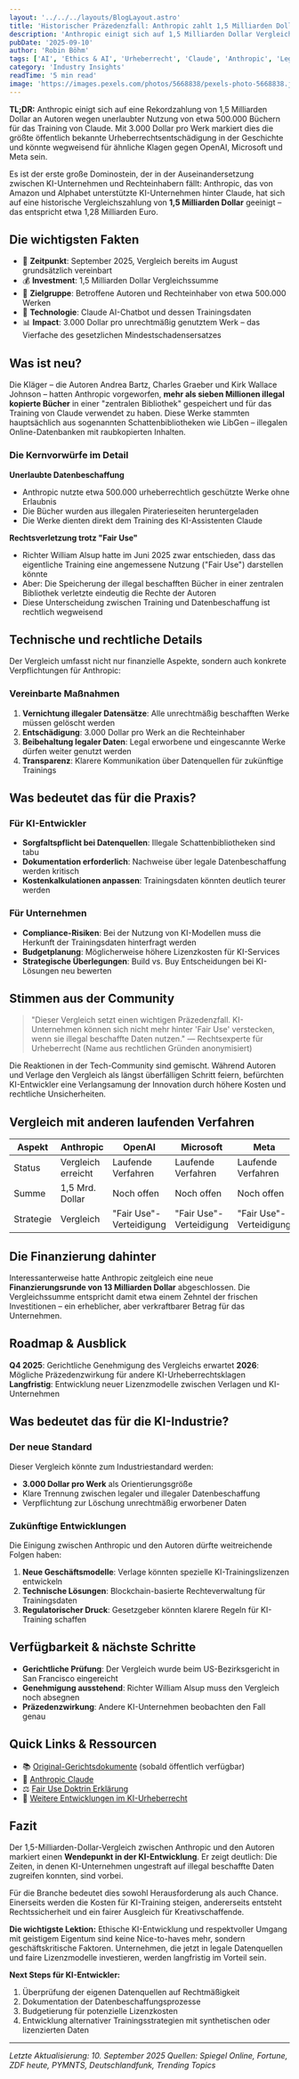 ```yaml
---
layout: '../../../layouts/BlogLayout.astro'
title: 'Historischer Präzedenzfall: Anthropic zahlt 1,5 Milliarden Dollar an Autoren für KI-Training'
description: 'Anthropic einigt sich auf 1,5 Milliarden Dollar Vergleich wegen unerlaubter Nutzung von Büchern für Claude - die größte Urheberrechtsentschädigung der KI-Ära'
pubDate: '2025-09-10'
author: 'Robin Böhm'
tags: ['AI', 'Ethics & AI', 'Urheberrecht', 'Claude', 'Anthropic', 'Legal', 'Industry Insights']
category: 'Industry Insights'
readTime: '5 min read'
image: 'https://images.pexels.com/photos/5668838/pexels-photo-5668838.jpeg?auto=compress&cs=tinysrgb&w=1200&h=600&dpr=2'
---
```


**TL;DR:** Anthropic einigt sich auf eine Rekordzahlung von 1,5 Milliarden Dollar an Autoren wegen unerlaubter Nutzung von etwa 500.000 Büchern für das Training von Claude. Mit 3.000 Dollar pro Werk markiert dies die größte öffentlich bekannte Urheberrechtsentschädigung in der Geschichte und könnte wegweisend für ähnliche Klagen gegen OpenAI, Microsoft und Meta sein.

Es ist der erste große Dominostein, der in der Auseinandersetzung zwischen KI-Unternehmen und Rechteinhabern fällt: Anthropic, das von Amazon und Alphabet unterstützte KI-Unternehmen hinter Claude, hat sich auf eine historische Vergleichszahlung von **1,5 Milliarden Dollar** geeinigt – das entspricht etwa 1,28 Milliarden Euro.

## Die wichtigsten Fakten

- 📅 **Zeitpunkt**: September 2025, Vergleich bereits im August grundsätzlich vereinbart
- 💰 **Investment**: 1,5 Milliarden Dollar Vergleichssumme
- 🎯 **Zielgruppe**: Betroffene Autoren und Rechteinhaber von etwa 500.000 Werken
- 🔧 **Technologie**: Claude AI-Chatbot und dessen Trainingsdaten
- 📊 **Impact**: 3.000 Dollar pro unrechtmäßig genutztem Werk – das Vierfache des gesetzlichen Mindestschadensersatzes

## Was ist neu?

Die Kläger – die Autoren Andrea Bartz, Charles Graeber und Kirk Wallace Johnson – hatten Anthropic vorgeworfen, **mehr als sieben Millionen illegal kopierte Bücher** in einer "zentralen Bibliothek" gespeichert und für das Training von Claude verwendet zu haben. Diese Werke stammten hauptsächlich aus sogenannten Schattenbibliotheken wie LibGen – illegalen Online-Datenbanken mit raubkopierten Inhalten.

### Die Kernvorwürfe im Detail

**Unerlaubte Datenbeschaffung**
- Anthropic nutzte etwa 500.000 urheberrechtlich geschützte Werke ohne Erlaubnis
- Die Bücher wurden aus illegalen Piraterieseiten heruntergeladen
- Die Werke dienten direkt dem Training des KI-Assistenten Claude

**Rechtsverletzung trotz "Fair Use"**
- Richter William Alsup hatte im Juni 2025 zwar entschieden, dass das eigentliche Training eine angemessene Nutzung ("Fair Use") darstellen könnte
- Aber: Die Speicherung der illegal beschafften Bücher in einer zentralen Bibliothek verletzte eindeutig die Rechte der Autoren
- Diese Unterscheidung zwischen Training und Datenbeschaffung ist rechtlich wegweisend

## Technische und rechtliche Details

Der Vergleich umfasst nicht nur finanzielle Aspekte, sondern auch konkrete Verpflichtungen für Anthropic:

### Vereinbarte Maßnahmen

1. **Vernichtung illegaler Datensätze**: Alle unrechtmäßig beschafften Werke müssen gelöscht werden
2. **Entschädigung**: 3.000 Dollar pro Werk an die Rechteinhaber
3. **Beibehaltung legaler Daten**: Legal erworbene und eingescannte Werke dürfen weiter genutzt werden
4. **Transparenz**: Klarere Kommunikation über Datenquellen für zukünftige Trainings

## Was bedeutet das für die Praxis?

### Für KI-Entwickler
- **Sorgfaltspflicht bei Datenquellen**: Illegale Schattenbibliotheken sind tabu
- **Dokumentation erforderlich**: Nachweise über legale Datenbeschaffung werden kritisch
- **Kostenkalkulationen anpassen**: Trainingsdaten könnten deutlich teurer werden

### Für Unternehmen
- **Compliance-Risiken**: Bei der Nutzung von KI-Modellen muss die Herkunft der Trainingsdaten hinterfragt werden
- **Budgetplanung**: Möglicherweise höhere Lizenzkosten für KI-Services
- **Strategische Überlegungen**: Build vs. Buy Entscheidungen bei KI-Lösungen neu bewerten

## Stimmen aus der Community

> "Dieser Vergleich setzt einen wichtigen Präzedenzfall. KI-Unternehmen können sich nicht mehr hinter 'Fair Use' verstecken, wenn sie illegal beschaffte Daten nutzen."
> — Rechtsexperte für Urheberrecht (Name aus rechtlichen Gründen anonymisiert)

Die Reaktionen in der Tech-Community sind gemischt. Während Autoren und Verlage den Vergleich als längst überfälligen Schritt feiern, befürchten KI-Entwickler eine Verlangsamung der Innovation durch höhere Kosten und rechtliche Unsicherheiten.

## Vergleich mit anderen laufenden Verfahren

| Aspekt | Anthropic | OpenAI | Microsoft | Meta |
|---------|-----------|---------|-----------|------|
| Status | Vergleich erreicht | Laufende Verfahren | Laufende Verfahren | Laufende Verfahren |
| Summe | 1,5 Mrd. Dollar | Noch offen | Noch offen | Noch offen |
| Strategie | Vergleich | "Fair Use"-Verteidigung | "Fair Use"-Verteidigung | "Fair Use"-Verteidigung |

## Die Finanzierung dahinter

Interessanterweise hatte Anthropic zeitgleich eine neue **Finanzierungsrunde von 13 Milliarden Dollar** abgeschlossen. Die Vergleichssumme entspricht damit etwa einem Zehntel der frischen Investitionen – ein erheblicher, aber verkraftbarer Betrag für das Unternehmen.

## Roadmap & Ausblick

**Q4 2025**: Gerichtliche Genehmigung des Vergleichs erwartet
**2026**: Mögliche Präzedenzwirkung für andere KI-Urheberrechtsklagen
**Langfristig**: Entwicklung neuer Lizenzmodelle zwischen Verlagen und KI-Unternehmen

## Was bedeutet das für die KI-Industrie?

### Der neue Standard

Dieser Vergleich könnte zum Industriestandard werden:
- **3.000 Dollar pro Werk** als Orientierungsgröße
- Klare Trennung zwischen legaler und illegaler Datenbeschaffung
- Verpflichtung zur Löschung unrechtmäßig erworbener Daten

### Zukünftige Entwicklungen

Die Einigung zwischen Anthropic und den Autoren dürfte weitreichende Folgen haben:

1. **Neue Geschäftsmodelle**: Verlage könnten spezielle KI-Trainingslizenzen entwickeln
2. **Technische Lösungen**: Blockchain-basierte Rechteverwaltung für Trainingsdaten
3. **Regulatorischer Druck**: Gesetzgeber könnten klarere Regeln für KI-Training schaffen

## Verfügbarkeit & nächste Schritte

- **Gerichtliche Prüfung**: Der Vergleich wurde beim US-Bezirksgericht in San Francisco eingereicht
- **Genehmigung ausstehend**: Richter William Alsup muss den Vergleich noch absegnen
- **Präzedenzwirkung**: Andere KI-Unternehmen beobachten den Fall genau

## Quick Links & Ressourcen

- 📚 [Original-Gerichtsdokumente](https://www.courtlistener.com/) (sobald öffentlich verfügbar)
- 🤖 [Anthropic Claude](https://claude.ai)
- ⚖️ [Fair Use Doktrin Erklärung](https://www.copyright.gov/fair-use/)
- 📰 [Weitere Entwicklungen im KI-Urheberrecht](https://www.ai-automation-engineers.de/blog/)

## Fazit

Der 1,5-Milliarden-Dollar-Vergleich zwischen Anthropic und den Autoren markiert einen **Wendepunkt in der KI-Entwicklung**. Er zeigt deutlich: Die Zeiten, in denen KI-Unternehmen ungestraft auf illegal beschaffte Daten zugreifen konnten, sind vorbei. 

Für die Branche bedeutet dies sowohl Herausforderung als auch Chance. Einerseits werden die Kosten für KI-Training steigen, andererseits entsteht Rechtssicherheit und ein fairer Ausgleich für Kreativschaffende. 

**Die wichtigste Lektion:** Ethische KI-Entwicklung und respektvoller Umgang mit geistigem Eigentum sind keine Nice-to-haves mehr, sondern geschäftskritische Faktoren. Unternehmen, die jetzt in legale Datenquellen und faire Lizenzmodelle investieren, werden langfristig im Vorteil sein.

**Next Steps für KI-Entwickler:**
1. Überprüfung der eigenen Datenquellen auf Rechtmäßigkeit
2. Dokumentation der Datenbeschaffungsprozesse
3. Budgetierung für potenzielle Lizenzkosten
4. Entwicklung alternativer Trainingsstrategien mit synthetischen oder lizenzierten Daten

---

*Letzte Aktualisierung: 10. September 2025*
*Quellen: Spiegel Online, Fortune, ZDF heute, PYMNTS, Deutschlandfunk, Trending Topics*
